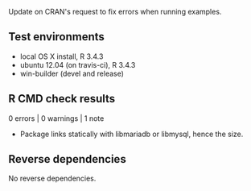 Update on CRAN's request to fix errors when running examples.

## Test environments
* local OS X install, R 3.4.3
* ubuntu 12.04 (on travis-ci), R 3.4.3
* win-builder (devel and release)

## R CMD check results

0 errors | 0 warnings | 1 note

* Package links statically with libmariadb or libmysql, hence the size.

## Reverse dependencies

No reverse dependencies.
